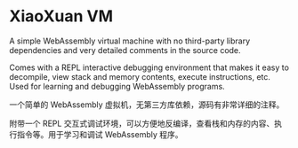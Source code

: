 # XiaoXuan VM

A simple WebAssembly virtual machine with no third-party library dependencies and very detailed comments in the source code.

Comes with a REPL interactive debugging environment that makes it easy to decompile, view stack and memory contents, execute instructions, etc. Used for learning and debugging WebAssembly programs.

一个简单的 WebAssembly 虚拟机，无第三方库依赖，源码有非常详细的注释。

附带一个 REPL 交互式调试环境，可以方便地反编译，查看栈和内存的内容、执行指令等。用于学习和调试 WebAssembly 程序。
